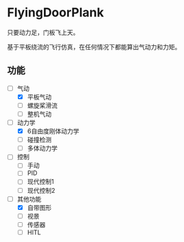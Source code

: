 # FlyingDoorPlank

只要动力足，门板飞上天。

基于平板绕流的飞行仿真，在任何情况下都能算出气动力和力矩。

## 功能

- [ ] 气动
	- [x] 平板气动
	- [ ] 螺旋桨滑流
	- [ ] 整机气动
- [ ] 动力学
	- [x] 6自由度刚体动力学
	- [ ] 碰撞检测
	- [ ] 多体动力学
- [ ] 控制
	- [ ] 手动
	- [ ] PID
	- [ ] 现代控制1
	- [ ] 现代控制2
- [ ] 其他功能
	- [x] 自带图形
	- [ ] 视景
	- [ ] 传感器
	- [ ] HITL
